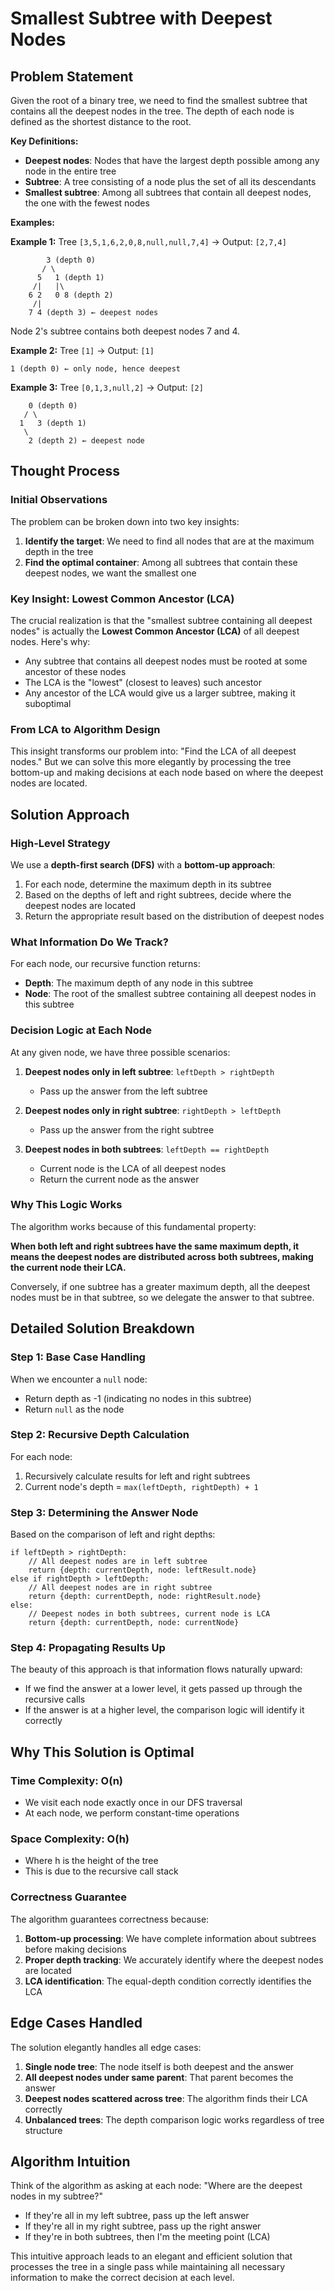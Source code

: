# Smallest Subtree with Deepest Nodes

## Problem Statement

Given the root of a binary tree, we need to find the smallest subtree that contains all the deepest nodes in the tree. The depth of each node is defined as the shortest distance to the root.

**Key Definitions:**
- **Deepest nodes**: Nodes that have the largest depth possible among any node in the entire tree
- **Subtree**: A tree consisting of a node plus the set of all its descendants
- **Smallest subtree**: Among all subtrees that contain all deepest nodes, the one with the fewest nodes

**Examples:**

**Example 1:** Tree `[3,5,1,6,2,0,8,null,null,7,4]` → Output: `[2,7,4]`
```
        3 (depth 0)
       / \
      5   1 (depth 1)
     /|   |\
    6 2   0 8 (depth 2)
     /|
    7 4 (depth 3) ← deepest nodes
```
Node 2's subtree contains both deepest nodes 7 and 4.

**Example 2:** Tree `[1]` → Output: `[1]`
```
1 (depth 0) ← only node, hence deepest
```

**Example 3:** Tree `[0,1,3,null,2]` → Output: `[2]`
```
    0 (depth 0)
   / \
  1   3 (depth 1)
   \
    2 (depth 2) ← deepest node
```

## Thought Process

### Initial Observations

The problem can be broken down into two key insights:

1. **Identify the target**: We need to find all nodes that are at the maximum depth in the tree
2. **Find the optimal container**: Among all subtrees that contain these deepest nodes, we want the smallest one

### Key Insight: Lowest Common Ancestor (LCA)

The crucial realization is that the "smallest subtree containing all deepest nodes" is actually the **Lowest Common Ancestor (LCA)** of all deepest nodes. Here's why:

- Any subtree that contains all deepest nodes must be rooted at some ancestor of these nodes
- The LCA is the "lowest" (closest to leaves) such ancestor
- Any ancestor of the LCA would give us a larger subtree, making it suboptimal

### From LCA to Algorithm Design

This insight transforms our problem into: "Find the LCA of all deepest nodes." But we can solve this more elegantly by processing the tree bottom-up and making decisions at each node based on where the deepest nodes are located.

## Solution Approach

### High-Level Strategy

We use a **depth-first search (DFS)** with a **bottom-up approach**:

1. For each node, determine the maximum depth in its subtree
2. Based on the depths of left and right subtrees, decide where the deepest nodes are located
3. Return the appropriate result based on the distribution of deepest nodes

### What Information Do We Track?

For each node, our recursive function returns:
- **Depth**: The maximum depth of any node in this subtree
- **Node**: The root of the smallest subtree containing all deepest nodes in this subtree

### Decision Logic at Each Node

At any given node, we have three possible scenarios:

1. **Deepest nodes only in left subtree**: `leftDepth > rightDepth`
   - Pass up the answer from the left subtree
   
2. **Deepest nodes only in right subtree**: `rightDepth > leftDepth`
   - Pass up the answer from the right subtree
   
3. **Deepest nodes in both subtrees**: `leftDepth == rightDepth`
   - Current node is the LCA of all deepest nodes
   - Return the current node as the answer

### Why This Logic Works

The algorithm works because of this fundamental property:

**When both left and right subtrees have the same maximum depth, it means the deepest nodes are distributed across both subtrees, making the current node their LCA.**

Conversely, if one subtree has a greater maximum depth, all the deepest nodes must be in that subtree, so we delegate the answer to that subtree.

## Detailed Solution Breakdown

### Step 1: Base Case Handling

When we encounter a `null` node:
- Return depth as -1 (indicating no nodes in this subtree)
- Return `null` as the node

### Step 2: Recursive Depth Calculation

For each node:
1. Recursively calculate results for left and right subtrees
2. Current node's depth = `max(leftDepth, rightDepth) + 1`

### Step 3: Determining the Answer Node

Based on the comparison of left and right depths:

```
if leftDepth > rightDepth:
    // All deepest nodes are in left subtree
    return {depth: currentDepth, node: leftResult.node}
else if rightDepth > leftDepth:
    // All deepest nodes are in right subtree  
    return {depth: currentDepth, node: rightResult.node}
else:
    // Deepest nodes in both subtrees, current node is LCA
    return {depth: currentDepth, node: currentNode}
```

### Step 4: Propagating Results Up

The beauty of this approach is that information flows naturally upward:
- If we find the answer at a lower level, it gets passed up through the recursive calls
- If the answer is at a higher level, the comparison logic will identify it correctly

## Why This Solution is Optimal

### Time Complexity: O(n)
- We visit each node exactly once in our DFS traversal
- At each node, we perform constant-time operations

### Space Complexity: O(h)
- Where h is the height of the tree
- This is due to the recursive call stack

### Correctness Guarantee

The algorithm guarantees correctness because:
1. **Bottom-up processing**: We have complete information about subtrees before making decisions
2. **Proper depth tracking**: We accurately identify where the deepest nodes are located
3. **LCA identification**: The equal-depth condition correctly identifies the LCA

## Edge Cases Handled

The solution elegantly handles all edge cases:

1. **Single node tree**: The node itself is both deepest and the answer
2. **All deepest nodes under same parent**: That parent becomes the answer
3. **Deepest nodes scattered across tree**: The algorithm finds their LCA correctly
4. **Unbalanced trees**: The depth comparison logic works regardless of tree structure

## Algorithm Intuition

Think of the algorithm as asking at each node: "Where are the deepest nodes in my subtree?"

- If they're all in my left subtree, pass up the left answer
- If they're all in my right subtree, pass up the right answer  
- If they're in both subtrees, then I'm the meeting point (LCA)

This intuitive approach leads to an elegant and efficient solution that processes the tree in a single pass while maintaining all necessary information to make the correct decision at each level.